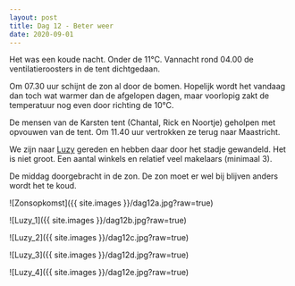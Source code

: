 ```yaml
---
layout: post
title: Dag 12 - Beter weer
date: 2020-09-01
---
```

Het was een koude nacht. Onder de 11°C. Vannacht rond 04.00 de ventilatieroosters in de tent dichtgedaan.

Om 07.30 uur schijnt de zon al door de bomen. Hopelijk wordt het vandaag dan toch wat warmer dan de afgelopen dagen, maar voorlopig zakt de temperatuur nog even door richting de 10°C.

De mensen van de Karsten tent (Chantal, Rick en Noortje) geholpen met opvouwen van de tent. Om 11.40 uur vertrokken ze terug naar Maastricht.

We zijn naar [Luzy](https://nl.wikipedia.org/wiki/Luzy) gereden en hebben daar door het stadje gewandeld. Het is niet groot. Een aantal winkels en relatief veel makelaars (minimaal 3).

De middag doorgebracht in de zon. De zon moet er wel bij blijven anders wordt het te koud.

![Zonsopkomst]({{ site.images }}/dag12a.jpg?raw=true)  

![Luzy_1]({{ site.images }}/dag12b.jpg?raw=true)  

![Luzy_2]({{ site.images }}/dag12c.jpg?raw=true)  

![Luzy_3]({{ site.images }}/dag12d.jpg?raw=true)  

![Luzy_4]({{ site.images }}/dag12e.jpg?raw=true)
